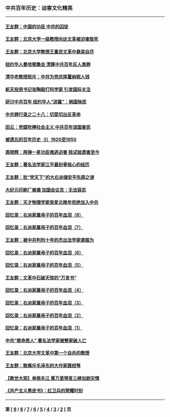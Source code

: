 ### 中共百年历史：迫害文化精英
---
#### [王友群：中国的功臣 中共的囚徒](../../pages/nf1176111/n13291790.md?10140430) 
#### [王友群：北京大学一级教授向达文革被迫害致死](../../pages/nf1176111/n13150966.md?10140430) 
#### [王友群：北京大学教授王重民文革中悬梁自尽](../../pages/nf1176111/n13084645.md?10140430) 
#### [纽约华人曼哈顿集会 清算中共百年反人类罪](../../pages/nf1176111/n13084157.md?10140430) 
#### [清华老教授怒斥：中共为党庆挥霍纳税人钱](../../pages/nf1176111/n13071430.md?10140430) 
#### [航天投资书记张陶殴打科学家 引发国际关注](../../pages/nf1176111/n13069132.md?10140430) 
#### [研讨中共百年 纽约华人“送匾”：祸国殃民](../../pages/nf1176111/n13057367.md?10140430) 
#### [中共罪行录之二十八：切菜切出反革命](../../pages/nf1176111/n13030600.md?10140430) 
#### [田云：党媒吹捧社会主义 中共百年误国害民](../../pages/nf1176111/n13006682.md?10140430) 
#### [被遗忘的百年历史（I）1920至1950](../../pages/nf1176111/n12986411.md?10140430) 
#### [周晓辉：两弹一星功臣难逃迫害 核试验遗害至今](../../pages/nf1176111/n12974997.md?10140430) 
#### [王友群：著名法学家江平最刻骨铭心的经历](../../pages/nf1176111/n12970787.md?10140430) 
#### [王友群：批“党天下”的大右派储安平失踪之谜](../../pages/nf1176111/n12954229.md?10140430) 
#### [大纪元印刷厂被袭 加国会议员：无法容忍](../../pages/nf1176111/n12883028.md?10140430) 
#### [王友群：天才物理学家束星北晚年拒绝加入中共](../../pages/nf1176111/n12792913.md?10140430) 
#### [回忆录：右派家属母子的百年血泪（8）](../../pages/nf1176111/n12706196.md?10140430) 
#### [回忆录：右派家属母子的百年血泪（7）](../../pages/nf1176111/n12706191.md?10140430) 
#### [王友群：被中共判刑十年的杰出法学家盛振为](../../pages/nf1176111/n12706141.md?10140430) 
#### [回忆录：右派家属母子的百年血泪（6）](../../pages/nf1176111/n12698863.md?10140430) 
#### [回忆录：右派家属母子的百年血泪（5）](../../pages/nf1176111/n12692515.md?10140430) 
#### [王友群：文革中石破天惊的“万言书”](../../pages/nf1176111/n12690994.md?10140430) 
#### [回忆录：右派家属母子的百年血泪（4）](../../pages/nf1176111/n12686410.md?10140430) 
#### [回忆录：右派家属母子的百年血泪（3）](../../pages/nf1176111/n12683820.md?10140430) 
#### [回忆录：右派家属母子的百年血泪（2）](../../pages/nf1176111/n12679738.md?10140430) 
#### [回忆录：右派家属母子的百年血泪（1）](../../pages/nf1176111/n12678112.md?10140430) 
#### [中共“救命恩人” 著名法学家被整家破人亡](../../pages/nf1176111/n12658168.md?10140430) 
#### [王友群：北京大学文革中第一个自杀的教授](../../pages/nf1176111/n12632697.md?10140430) 
#### [王友群：敢痛斥毛泽东的大作家聂绀弩](../../pages/nf1176111/n12384788.md?10140430) 
#### [【欺世大观】单挑毛江 黄万里预言三峡加剧灾情](../../pages/nf1176111/n12357101.md?10140430) 
#### [《共产主义黑皮书》：红卫兵的荣耀时刻](../../pages/nf1176111/n12190329.md?10140430) 

---
#### 第 [ [9](./9.md?10140430) / [8](./8.md?10140430) / [7](./7.md?10140430) / [6](./6.md?10140430) / [5](./5.md?10140430) / [4](./4.md?10140430) / [3](./3.md?10140430) / [2](./2.md?10140430) ] 页
